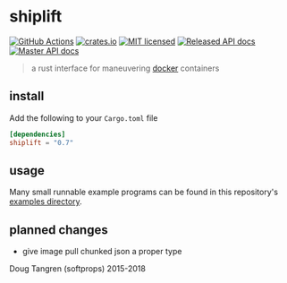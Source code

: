 # shiplift

[![GitHub Actions](https://github.com/softprops/shiplift/workflows/Main/badge.svg)](https://github.com/softprops/shiplift/actions) [![crates.io](http://meritbadge.herokuapp.com/shiplift)](https://crates.io/crates/shiplift) [![MIT licensed](https://img.shields.io/badge/license-MIT-blue.svg)](./LICENSE) [![Released API docs](https://docs.rs/shiplift/badge.svg)](http://docs.rs/shiplift) [![Master API docs](https://img.shields.io/badge/docs-master-green.svg)](https://softprops.github.io/shiplift)

> a rust interface for maneuvering [docker](https://www.docker.com/) containers

## install

Add the following to your `Cargo.toml` file

```toml
[dependencies]
shiplift = "0.7"
```

## usage

Many small runnable example programs can be found in this repository's [examples directory](https://github.com/softprops/shiplift/tree/master/examples).

## planned changes

* give image pull chunked json a proper type

Doug Tangren (softprops) 2015-2018

